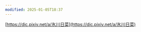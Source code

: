 ```yaml
---
modified: 2025-01-05T18:37
---
```

  

  

[https://dic.pixiv.net/a/氷川日菜](https://dic.pixiv.net/a/氷川日菜)